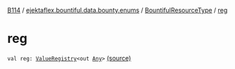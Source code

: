[B114](../../index.md) / [ejektaflex.bountiful.data.bounty.enums](../index.md) / [BountifulResourceType](index.md) / [reg](./reg.md)

# reg

`val reg: `[`ValueRegistry`](../../ejektaflex.bountiful.util/-value-registry/index.md)`<out `[`Any`](https://kotlinlang.org/api/latest/jvm/stdlib/kotlin/-any/index.html)`>` [(source)](https://github.com/ejektaflex/Bountiful/tree/develop/src/main/kotlin/ejektaflex/bountiful/data/bounty/enums/BountifulResourceType.kt#L11)